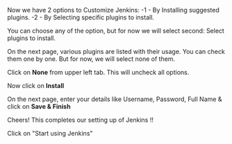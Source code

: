 Now we have 2 options to Customize Jenkins:
	-1 - By Installing suggested plugins.
	-2 - By Selecting specific plugins to install.

You can choose any of the option, but for now we will select second: Select plugins to install.

On the next page, various plugins are listed with their usage. You can check them one by one.
But for now, we will select none of them.

Click on **None** from upper left tab. This will uncheck all options.

Now click on **Install**

On the next page, enter your details like Username, Password, Full Name & click on **Save & Finish**

Cheers! This completes our setting up of Jenkins !!

Click on "Start using Jenkins"
